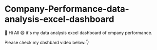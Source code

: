 # Company-Performance-data-analysis-excel-dashboard

:wave: Hi All :smile: it's my data analysis excel dashboard of cmpany performance.

Please check my dashbard video below.:point_down:

